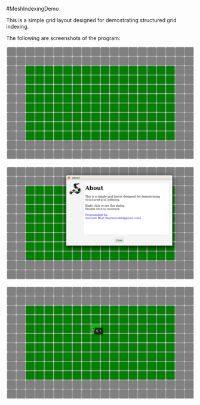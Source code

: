 #MeshIndexingDemo

This is a simple grid layout designed for demostrating structured grid indexing.

The following are screenshots of the program:

![Screenshot 1](https://github.com/heySourabh/MeshIndexingDemo/blob/master/screenshots/Screenshot_1.png)

![Screenshot 2](https://github.com/heySourabh/MeshIndexingDemo/blob/master/screenshots/Screenshot_2.png)

![Screenshot 3](https://github.com/heySourabh/MeshIndexingDemo/blob/master/screenshots/Screenshot_3.png)

